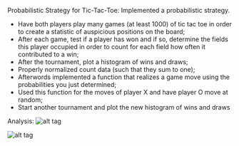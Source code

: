 
Probabilistic Strategy for Tic-Tac-Toe: Implemented a probabilistic strategy. 

- Have both players play many games (at least 1000) of tic tac toe in order to create a statistic of auspicious positions on the board;
- After each game, test if a player has won and if so, determine the fields this player occupied in order to count for each field how often it contributed to a win;
- After the tournament, plot a histogram of wins and draws;
- Properly normalized count data (such that they sum to one); 
- Afterwords implemented a function that realizes a game move using the probabilities you just determined;
- Used this function for the moves of player X and have player O move at random;
- Start another tournament and plot the new histogram of wins and draws

Analysis:
![alt tag](http://s6.postimg.org/wry0oedht/Screen_Shot_2015_09_11_at_09_52_08.png)

![alt tag](http://s6.postimg.org/b6sy0sgr5/Screen_Shot_2015_09_11_at_09_56_22.png)
